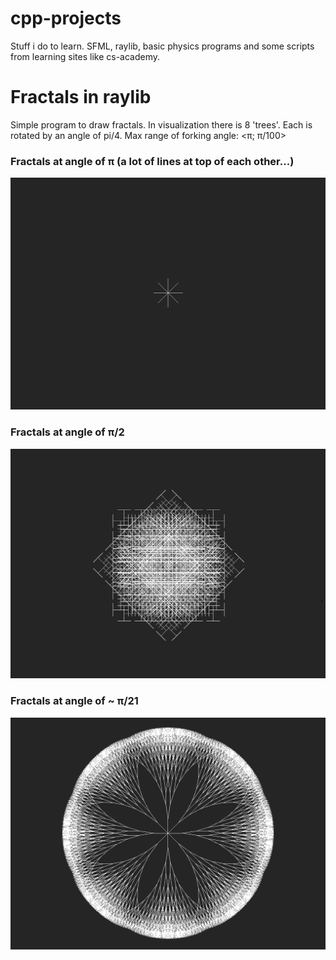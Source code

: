 # cpp-projects
Stuff i do to learn. SFML, raylib, basic physics programs and some scripts from learning sites like cs-academy.

# Fractals in raylib

Simple program to draw fractals. In visualization there is 8 'trees'. Each is rotated by an angle of pi/4.
Max range of forking angle: <π; π/100>

### Fractals at angle of π (a lot of lines at top of each other...)

![fractal 1](/Images/frac1.png)

### Fractals at angle of π/2

![fractal 2](/Images/frac2.png)

### Fractals at angle of ~ π/21

![fractal 3](/Images/frac3.png)
